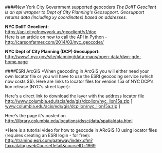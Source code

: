 ####New York City Government supported geocoders
*The DoIIT Geoclient is an api wrapper to Dept of City Planning's Geosupport. Geosupport returns data (including xy coordinates) based on addresses.*

**NYC DoIIT Geoclient:**   
https://api.cityofnewyork.us/geoclient/v1/doc  
Here is an article on how to call the API in Python - http://carsonfarmer.com/2014/03/nyc_geocoder/  

**NYC Dept of City Planning (DCP) Geosupport:**  
http://www1.nyc.gov/site/planning/data-maps/open-data/dwn-gde-home.page

####ESRI ArcGIS 
*When geocoding in ArcGIS you will either need your own locator file or you will have to use the ESRI geocoding service (which now costs $$). Here are links to locator files for version 15a of NYC DCP's lion release (NYC's street layer):  

Here's a direct link to download the layer with the address locator file 
http://www.columbia.edu/acis/eds/gis/dcplion/nyc_lion15a.zip [ www.columbia.edu/acis/eds/gis/dcplion/nyc_lion15a.zip ]   

Here's the page it's posted on  
http://library.columbia.edu/locations/dssc/data/spatialdata.html  

*Here is a tutorial video for how to geocode in ARcGIS 10 using locator files (requires creating an ESRI login - for free):  
http://training.esri.com/gateway/index.cfm?fa=catalog.webCourseDetail&courseID=1969  
